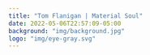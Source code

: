 ```yaml
---
title: "Tom Flanigan | Material Soul"
date: 2022-05-06T22:57:09-05:00
background: "img/background.jpg"
logo: "img/eye-gray.svg"
---
```

